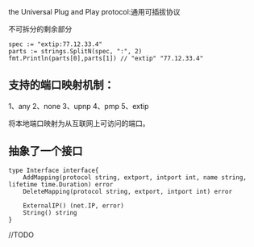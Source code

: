 the Universal Plug and Play protocol:通用可插拔协议

不可拆分的剩余部分

    spec := "extip:77.12.33.4"
    parts := strings.SplitN(spec, ":", 2)
    fmt.Println(parts[0],parts[1]) // "extip" "77.12.33.4"

## 支持的端口映射机制：
1、any
2、none
3、upnp
4、pmp
5、extip

将本地端口映射为从互联网上可访问的端口。

## 抽象了一个接口

    type Interface interface{
        AddMapping(protocol string, extport, intport int, name string, lifetime time.Duration) error
        DeleteMapping(protocol string, extport, intport int) error
    
        ExternalIP() (net.IP, error)
        String() string
    }

//TODO

